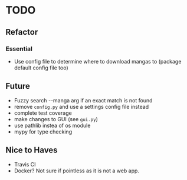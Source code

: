# TODO

## Refactor

### Essential

- Use config file to determine where to download mangas to (package default config file too)

## Future

- Fuzzy search --manga arg if an exact match is not found
- remove `config.py` and use a settings config file instead
- complete test coverage
- make changes to GUI (see `gui.py`)
- use pathlib instea of os module
- mypy for type checking

## Nice to Haves

- Travis CI
- Docker? Not sure if pointless as it is not a web app.
